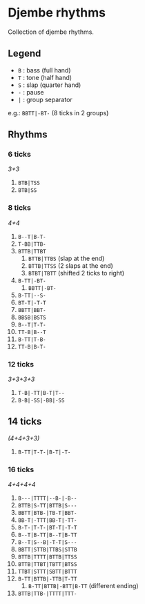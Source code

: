 # Djembe rhythms

Collection of djembe rhythms.

## Legend

* `B` : bass (full hand)
* `T` : tone (half hand)
* `S` : slap (quarter hand)
* `-` : pause
* `|` : group separator

e.g.: `BBTT|-BT-` (8 ticks in 2 groups)

## Rhythms

### 6 ticks

*3+3*

1. `BTB|TSS`
1. `BTB|SS`

### 8 ticks

*4+4*

1. `B--T|B-T-`
1. `T-BB|TTB-`
1. `BTTB|TTBT`
    1. `BTTB|TTBS` (slap at the end)
    1. `BTTB|TTSS` (2 slaps at the end)
    1. `BTBT|TBTT` (shifted 2 ticks to right)
1. `B-TT|-BT-`
    1. `BBTT|-BT-`
1. `B-TT|--S-`
1. `BT-T|-T-T`
1. `BBTT|BBT-`
1. `BBSB|BSTS`
1. `B--T|T-T-`
1. `TT-B|B--T`
1. `B-TT|T-B-`
1. `TT-B|B-T-`

### 12 ticks

*3+3+3+3*

1. `T-B|-TT|B-T|T--`
1. `B-B|-SS|-BB|-SS`

## 14 ticks

*(4+4+3+3)*

1. `B-TT|T-T-|B-T|-T-`

### 16 ticks

*4+4+4+4*

1. `B---|TTTT|--B-|-B--`
1. `BTTB|S-TT|BTTB|S---`
1. `BBTT|BTB-|TB-T|BBT-`
1. `BB-T|-TTT|BB-T|-TT-`
1. `B-T-|T-T-|BT-T|-T-T`
1. `B--T|B-TT|B--T|B-TT`
1. `B--T|S--B|-T-T|S---`
1. `BBTT|STTB|TTBS|STTB`
1. `BTTB|TTTT|BTTB|TTSS`
1. `BTTB|TTBT|TBTT|BTSS`
1. `TTBT|STTT|SBTT|BTTT`
1. `B-TT|BTTB|-TTB|T-TT`
    1. `B-TT|BTTB|-BTT|B-TT` (different ending)
1. `BTTB|TTB-|TTTT|TTT-`
